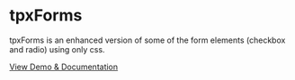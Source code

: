 tpxForms
=========

tpxForms is an enhanced version of some of the form elements (checkbox and radio) using only css.

[View Demo &amp; Documentation](http://ui.themepixels.com/tpxforms)
